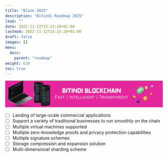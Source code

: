 ```yaml
---
title: "Blaze 2025"
description: "Bitindi Roadmap 2025"
lead: ""
date: 2022-11-12T15:22:20+01:00
lastmod: 2022-11-12T15:22:20+01:00
draft: false
images: []
menu:
  docs:
    parent: "roadmap"
weight: 620
toc: true
---
```


![Bitindi!](https://raw.githubusercontent.com/bitindi/bitindi/main/assets/images/linkd.png "Bitindi Chain")

- [ ] Landing of large-scale commercial applications
- [ ] Support a variety of traditional businesses to run smoothly on the chain
- [ ] Multiple virtual machines supported
- [ ] Multiple zero-knowledge proofs and privacy protection capabilities
- [ ] Multiple signature schemes
- [ ] Storage compression and expansion solution
- [ ] Multi-dimensional sharding scheme
